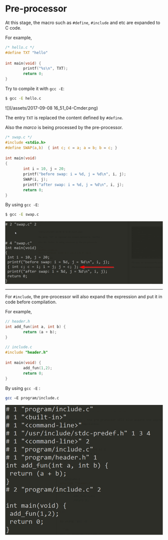 # Pre-processor

At this stage, the macro such as `#define`, `#include` and etc are expanded to C code.

For example, 

```c
/* hello.c */
#define TXT "hello"

int main(void) {
        printf("%s\n", TXT);
        return 0;
}

```

Try to compile it with `gcc -E`:

```sh
$ gcc -E hello.c

```

![](/assets/2017-09-08 16_51_04-Cmder.png)

The entry `TXT` is replaced the content defined by `#define`.

Also the *marco* is being processed by the pre-processor.

```c
/* swap.c */
#include <stdio.h>
#define SWAP(a,b)  { int c; c = a; a = b; b = c; }

int main(void)
{
        int i = 10, j = 20;
        printf("before swap: i = %d, j = %d\n", i, j);
        SWAP(i, j);
        printf("after swap: i = %d, j = %d\n", i, j);
        return 0;
}
```

By using `gcc -E`:

```sh
$ gcc -E swap.c
```

![](/assets/swap.png)

---------------------------------------

For `#include`, the pre-processor will also expand the expression and put it in code before compilation.

For example, 

```c
// header.h
int add_fun(int a, int b) {
        return (a + b);
}

```

```c
// include.c
#include "header.h"

int main(void) {
        add_fun(1,2);
        return 0;
}

```

By using `gcc -E` :

```sh
gcc –E program/include.c
```

![*Output*](/assets/include_program.png)